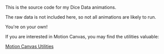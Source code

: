 This is the source code for my Dice Data animations.

The raw data is not included here, so not all animations are likely to run. 

You're on your own!

If you are interested in Motion Canvas, you may find the utilities valuable:

[Motion Canvas Utilities](src/utils)
